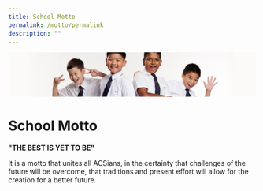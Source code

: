 ```yaml
---
title: School Motto
permalink: /motto/permalink
description: ""
---
```

![](/images/Sub-banner2.jpg)

School Motto
============

**"THE BEST IS YET TO BE"**

It is a motto that unites all ACSians, in the certainty that challenges of the future will be overcome, that traditions and present effort will allow for the creation for a better future.